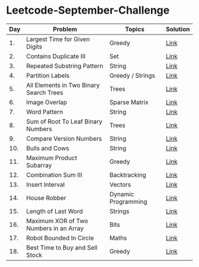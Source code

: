 # Leetcode-September-Challenge
<!-- Tables -->
|Day| Problem     |Topics   |Solution|
|---|-------------|---------|--------|
|1.|Largest Time for Given Digits|Greedy|[Link](https://leetcode.com/explore/featured/card/september-leetcoding-challenge/554/week-1-september-1st-september-7th/3445/)|
|2.|Contains Duplicate III|Set|[Link](https://leetcode.com/explore/challenge/card/september-leetcoding-challenge/554/week-1-september-1st-september-7th/3446/)|
|3.|Repeated Substring Pattern|String|[Link](https://leetcode.com/explore/challenge/card/september-leetcoding-challenge/554/week-1-september-1st-september-7th/3447/)|
|4.|Partition Labels|Greedy / Strings|[Link](https://leetcode.com/explore/challenge/card/september-leetcoding-challenge/554/week-1-september-1st-september-7th/3448/)|
|5.|All Elements in Two Binary Search Trees|Trees|[Link](https://leetcode.com/explore/challenge/card/september-leetcoding-challenge/554/week-1-september-1st-september-7th/3449/)|
|6.|Image Overlap|Sparse Matrix|[Link](https://leetcode.com/explore/challenge/card/september-leetcoding-challenge/554/week-1-september-1st-september-7th/3450/)|
|7.|Word Pattern|String|[Link](https://leetcode.com/explore/challenge/card/september-leetcoding-challenge/554/week-1-september-1st-september-7th/3451/)|
|8.|Sum of Root To Leaf Binary Numbers|Trees|[Link](https://leetcode.com/explore/challenge/card/september-leetcoding-challenge/555/week-2-september-8th-september-14th/3453/)|
|9.|Compare Version Numbers|String|[Link](https://leetcode.com/explore/challenge/card/september-leetcoding-challenge/555/week-2-september-8th-september-14th/3454/)|
|10.|Bulls and Cows|String|[Link](https://leetcode.com/explore/challenge/card/september-leetcoding-challenge/555/week-2-september-8th-september-14th/3455/)|
|11.|Maximum Product Subarray|Greedy|[Link](https://leetcode.com/explore/challenge/card/september-leetcoding-challenge/555/week-2-september-8th-september-14th/3456/)|
|12.|Combination Sum III|Backtracking|[Link](https://leetcode.com/explore/challenge/card/september-leetcoding-challenge/555/week-2-september-8th-september-14th/3457/)|
|13.|Insert Interval|Vectors|[Link](https://leetcode.com/explore/challenge/card/september-leetcoding-challenge/555/week-2-september-8th-september-14th/3458/)|
|14.|House Robber|Dynamic Programming|[Link](https://leetcode.com/explore/challenge/card/september-leetcoding-challenge/555/week-2-september-8th-september-14th/3459/)|
|15.|Length of Last Word|Strings|[Link](https://leetcode.com/explore/challenge/card/september-leetcoding-challenge/556/week-3-september-15th-september-21st/3461/)|
|16.|Maximum XOR of Two Numbers in an Array|Bits|[Link](https://leetcode.com/explore/challenge/card/september-leetcoding-challenge/556/week-3-september-15th-september-21st/3462/)|
|17.|Robot Bounded In Circle|Maths|[Link](https://leetcode.com/explore/challenge/card/september-leetcoding-challenge/556/week-3-september-15th-september-21st/3463/)|
|18.|Best Time to Buy and Sell Stock|Greedy|[Link](https://leetcode.com/explore/challenge/card/september-leetcoding-challenge/556/week-3-september-15th-september-21st/3464/)|
